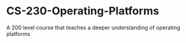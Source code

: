 # CS-230-Operating-Platforms
A 200 level course that teaches a deeper understanding of operating platforms

